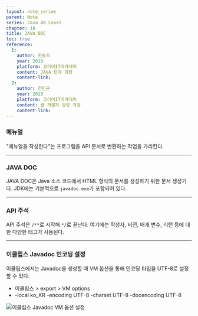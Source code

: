 ```yaml
---
layout: note_series
parent: Note
series: Java 40 Level
chapter: 18
title: JAVA DOC
toc: true
reference:
  1:
    author: 한동석
    year: 2019
    platform: 코리아IT아카데미
    content: JAVA 단과 과정
    content-link:
  2:
    author: 전민균
    year: 2019
    platform: 코리아IT아카데미
    content: 웹 개발자 양성 과정
    content-link: 
---
```


### 메뉴얼

"메뉴얼을 작성한다"는 프로그램을 API 문서로 변환하는 작업을 가리킨다.

---

### JAVA DOC

JAVA DOC은 Java 소스 코드에서 HTML 형식의 문서를 생성하기 위한 문서 생성기다. JDK에는 기본적으로 `javadoc.exe`가 포함되어 있다.

---

### API 주석

API 주석은 `/**`로 시작해 `*/`로 끝난다. 여기에는 작성자, 버전, 매개 변수, 리턴 등에 대한 다양한 태그가 사용된다.

---

### 이클립스 Javadoc 인코딩 설정

이클립스에서는 Javadoc을 생성할 때 VM 옵션을 통해 인코딩 타입을 UTF-8로 설정할 수 있다.

- 이클립스 > export > VM options
- -local ko_KR -encoding UTF-8 -charset UTF-8 -docencoding UTF-8

![이클립스 Javadoc VM 옵션 설정](/docs/archive/note/source/Eclipse_Javadoc_VMOption.png)

